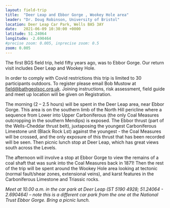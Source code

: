 ```yaml
---
layout: field-trip
title:  "Deer Leap and Ebbor Gorge , Wookey Hole area"
leader: "Dr. Doug Robinson, University of Bristol"
location: Deer Leap Car Park, Wells BA5 3AY
date:   2021-06-09 10:30:00 +0000
latitude: 51.24064
longitude: -2.690464
#precise zoom: 0.005, inprecise zoom: 0.5
zoom: 0.005
---
```

The first BGS field trip, held fifty years ago, was to Ebbor Gorge. Our return visit includes Deer Leap and Wookey Hole.

In order to comply with Covid restrictions this trip is limited to 30 participants outdoors. To register please email Bob Mustow at <a href="mailto:field@bathgeolsoc.org.uk">field@bathgeolsoc.org.uk</a>. Joining instructions, risk assessment, field guide and meet up location will be given on Registration.

The morning (2 – 2.5 hours) will be spent in the Deer Leap area, near Ebbor Gorge. This area is on the southern limb of the North Hill pericline where a sequence from Lower into Upper Carboniferous (the only Coal Measures outcropping in the southern Mendips) is exposed. The Ebbor thrust (part of the Wells-Cheddar thrust belt), juxtaposing the youngest Carboniferous Limestone unit (Black Rock Lst) against the youngest - the Coal Measures will be crossed, and the only exposure of this thrust that has been recorded will be seen. Then picnic lunch stop at Deer Leap, which has great views south across the Levels.

The afternoon will involve a stop at Ebbor Gorge to view the remains of a coal shaft that was sunk into the Coal Measures back in 1871! Then the rest of the trip will be spent around the Wookey Hole area looking at tectonic (normal fault/shear zones, extensional veins), and karst features in the Carboniferous Limestone and Triassic rocks.

<i>Meet at 10.00 a.m. in the car park at Deer Leap (ST 5190 4928; 51.24064 - 2.690464) – note this is a different car park from the one at the National Trust Ebbor Gorge. Bring a picnic lunch.</i>